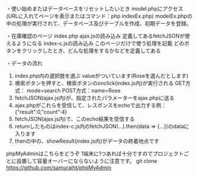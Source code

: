 ・使い始めまたはデータベースをリセットしたいとき
model.phpにアクセス(URLに入れてページを表示またはコマンド：php indexEx.php)
modelEx.phpの中の処理が実行されて、データベース及びテーブルを作成、初期データを登録。

・在庫確認のページ
index.php
ajax.jsの読み込み
	定義してあるfetchJSONが使えるようになる
index-c.jsの読み込み
	このページだけで使う処理を記載
	どのボタンをクリックしたとき、どんな処理をするかなどを定義してある

・データの流れ
1. index.php内の選択肢を選ぶ valueがついています(Roseを選んだとします)
2. 検索ボタンを押すと、検索ボタンのonclick(index.js内)が実行される
GET方式：	mode=search
POST方式：name=Rose
3. fetchJSON(ajax.js内)が、指定されたパラメーターをajax.phpに送る
4. ajax.phpがこれらを受信して、レスポンスをechoで出力する例：{"result":0,"count":4}
5. fetchJSON(ajax.js内)で、このecho結果を受信する
6. returnしたものはindex-c.js内のfetchJSON(…).then(data => {…})のdataに入ります
7. thenの中の、showResult(index.js内)がデータの終着地点です

phpMyAdminはこちらをどうぞ
1端末に1つあれば十分ですのでプロジェクトごとに設置して容量オーバーにならないように注意です。
git clone https://github.com/samuraiht/phpMyAdmin